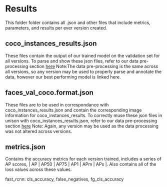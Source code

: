 # Results
This folder folder contains all .json and other files that include metrics, parameters, and results per ever version created. 

## coco_instances_results.json
These files contain the output of our trained model on the validation set for all versions. To parse and show these json files, refer to our data pre-processing section [here](https://colab.research.google.com/drive/1Czv3KcuMujaOg27u2mPzB-Pm4_wfrxn7?usp=sharing) Note:The data pre-processing is the same across all versions, so any version may be used to properly parse and annotate the data, however our best performing model is linked here.

## faces_val_coco.format.json
These files are to be used in correspondance with coco_instances_results.json and contain the corresponding image information for coco_instances_results. To correctly muse these json files in unison with coco_instances_results.json, refer to our data pre-processing section [here](https://colab.research.google.com/drive/1Czv3KcuMujaOg27u2mPzB-Pm4_wfrxn7?usp=sharing) Note: Again, any version may be used as the data processing was not altered across versions.

## metrics.json
Contains the accuracy metrics for each version trained, includes a series of AP scores, | AP | AP50 | AP75 | AP1 | APm | APs |.
Also contains all of the loss values across these values. 


fast_rcnn: cls_accuracy, false_negatives, fg_cls_accuracy 
